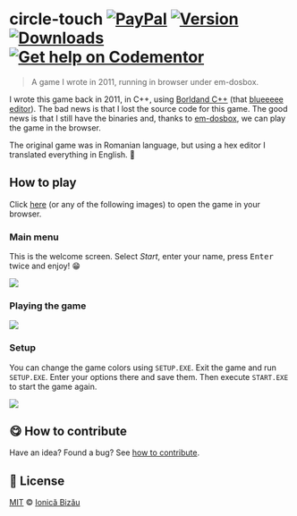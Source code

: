 
# circle-touch [![PayPal](https://img.shields.io/badge/%24-paypal-f39c12.svg)][paypal-donations] [![Version](https://img.shields.io/npm/v/circle-touch.svg)](https://www.npmjs.com/package/circle-touch) [![Downloads](https://img.shields.io/npm/dt/circle-touch.svg)](https://www.npmjs.com/package/circle-touch) [![Get help on Codementor](https://cdn.codementor.io/badges/get_help_github.svg)](https://www.codementor.io/johnnyb?utm_source=github&utm_medium=button&utm_term=johnnyb&utm_campaign=github)

> A game I wrote in 2011, running in browser under em-dosbox.


I wrote this game back in 2011, in C++, using
[Borldand C++](https://en.wikipedia.org/wiki/Borland_C%2B%2B) (that
[blueeeee editor](https://winworldpc.com/res/img/screenshots/20-cb5d8e11ea5ade2ec05bb6c76ff7895d-Borland%20CPP%202.0%20-%20About.png)).
The bad news is that I lost the source code for this game. The good news is that I still have the binaries and, thanks
to [em-dosbox](https://github.com/dreamlayers/em-dosbox/), we can play the game in the browser.

The original game was in Romanian language, but using a hex editor I translated everything in English. :tada:

## How to play

Click [here](http://ionicabizau.github.io/circle-touch) (or any of the following images) to open the game in your browser.

### Main menu

This is the welcome screen. Select *Start*, enter your name, press <kbd>Enter</kbd> twice and enjoy! :grin:

[![](http://i.imgur.com/DEKDzG8.png)](http://ionicabizau.github.io/circle-touch)

### Playing the game

[![](http://i.imgur.com/1s4gr2D.png)](http://ionicabizau.github.io/circle-touch)

### Setup

You can change the game colors using `SETUP.EXE`. Exit the game and run `SETUP.EXE`. Enter your options there and save them. Then execute `START.EXE` to start the game again.

[![](http://i.imgur.com/WJ5Ybnp.png)](http://ionicabizau.github.io/circle-touch)


## :yum: How to contribute
Have an idea? Found a bug? See [how to contribute][contributing].


## :scroll: License

[MIT][license] © [Ionică Bizău][website]

[paypal-donations]: https://www.paypal.com/cgi-bin/webscr?cmd=_s-xclick&hosted_button_id=RVXDDLKKLQRJW
[donate-now]: http://i.imgur.com/6cMbHOC.png

[license]: http://showalicense.com/?fullname=Ionic%C4%83%20Biz%C4%83u%20%3Cbizauionica%40gmail.com%3E%20(http%3A%2F%2Fionicabizau.net)&year=2016#license-mit
[website]: http://ionicabizau.net
[contributing]: /CONTRIBUTING.md
[docs]: /DOCUMENTATION.md
